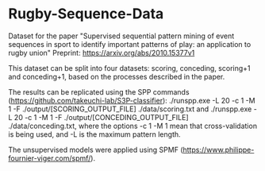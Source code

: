 # Rugby-Sequence-Data
Dataset for the  paper "Supervised sequential pattern mining of event sequences in sport to identify important patterns of play: an application to rugby union"
Preprint: https://arxiv.org/abs/2010.15377v1

This dataset can be split into four datasets: scoring, conceding, scoring+1 and conceding+1, based on the processes described in the paper.

The results can be replicated using the SPP commands (https://github.com/takeuchi-lab/S3P-classifier):
./runspp.exe -L 20 -c 1 -M 1 -F ./output/[SCORING_OUTPUT_FILE]  ./data/scoring.txt and ./runspp.exe -L 20 -c 1 -M 1 -F ./output/[CONCEDING_OUTPUT_FILE]  ./data/conceding.txt, where the options -c 1 -M 1 mean that cross-validation is being used, and -L is the maximum pattern length.

The unsupervised models were applied using SPMF (https://www.philippe-fournier-viger.com/spmf/).
